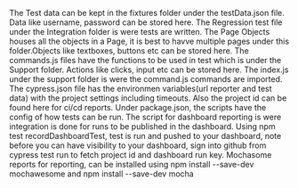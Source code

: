 The Test data can be kept in the fixtures folder under the testData.json file. Data like username, password can be stored here.
The Regression test file under the Integration folder is were tests are written.
The Page Objects houses all the objects in a Page, it is best to havve multiple pages under this folder.Objects like textboxes, buttons etc can be stored here.
The commands.js files have the functions to be used in test which is under the Support folder. Actions like clicks, input etc can be stored here.
The index.js under the support folder is were the command.js commands are imported.
The cypress.json file has the environmen variables(url reporter and test data) with the project settings including timeouts. Also the project id can be found here for ci/cd reports.
Under package.json, the scripts have the config of how tests can be run. The script for dashboard reporting is were integration is done for runs to be published in the dashboard.
Using npm test recordDashboardTest, test is run and pushed to your dashboard, note before you can have visibility to your dashboard, sign into github from cypress test run to fetch project id and dashboard run key.
Mochasome reports for reporting, can be installed using npm install --save-dev mochawesome and npm install --save-dev mocha